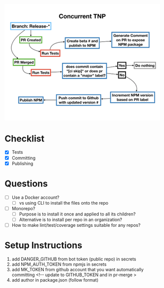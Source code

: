 ![CI Workflow](./NEW_DIAGRAM.png)

# Checklist
- [x] Tests
- [x] Committing
- [x] Publishing

# Questions
- [ ] Use a Docker account?
  - [ ] vs using CLI to install the files onto the repo
- [ ] Monorepo?
  - [ ] Purpose is to install it once and applied to all its children?
  - [ ] Alternative is to install per repo in an organization?
- [ ] How to make lint/test/coverage settings suitable for any repos?

# Setup Instructions
1. add DANGER_GITHUB from bot token (public repo) in secrets
2. add NPM_AUTH_TOKEN from npmjs in secrets
3. add MK_TOKEN from github account that you want automatically committing <!-- update to GITHUB_TOKEN and in pr-merge >
4. add author in package.json (follow format)